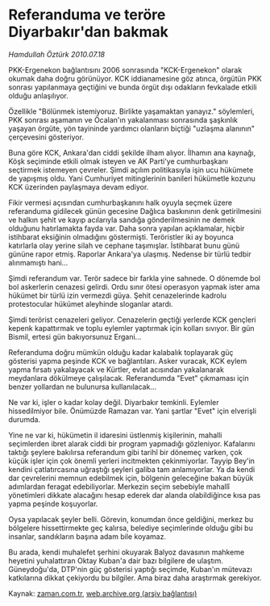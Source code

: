 # Referanduma ve teröre Diyarbakır'dan bakmak

*Hamdullah Öztürk 2010.07.18*

<td class="columnist-detail">
<p>PKK-Ergenekon bağlantısını 2006 sonrasında "KCK-Ergenekon" olarak okumak daha doğru görünüyor. KCK iddianamesine göz atınca, örgütün PKK sonrası yapılanmaya geçtiğini ve bunda örgüt dışı odakların fevkalade etkili olduğu anlaşılıyor.</p>
<p>
<div id="haberMetinDiv">
<p>Özellikle "Bölünmek istemiyoruz. Birlikte yaşamaktan yanayız." söylemleri, PKK sonrası aşamanın ve Öcalan'ın yakalanması sonrasında şaşkınlık yaşayan örgüte, yön tayininde yardımcı olanların biçtiği "uzlaşma alanının" çerçevesini gösteriyor.
<p> Buna göre KCK, Ankara'dan ciddi şekilde ilham alıyor. İlhamın ana kaynağı, Köşk seçiminde etkili olmak isteyen ve AK Parti'ye cumhurbaşkanı seçtirmek istemeyen çevreler. Şimdi açılım politikasıyla işin ucu hükümete de yapışmış oldu. Yani Cumhuriyet mitinglerinin banileri hükümetle kozunu KCK üzerinden paylaşmaya devam ediyor.
<p>Fikir vermesi açısından cumhurbaşkanını halk oyuyla seçmek üzere referanduma gidilecek günün gecesine Dağlıca baskınının denk getirilmesini ve halkın şehit ve kayıp acılarıyla sandığa gönderilmesinin ne demek olduğunu hatırlamakta fayda var. Daha sonra yapılan açıklamalar, hiçbir istihbarat eksiğinin olmadığını göstermişti. Teröristler iki ay boyunca katırlarla olay yerine silah ve cephane taşımışlar. İstihbarat bunu günü gününe rapor etmiş. Raporlar Ankara'ya ulaşmış. Nedense bir türlü tedbir alınmamıştı hani...
<p>Şimdi referandum var. Terör sadece bir farkla yine sahnede. O dönemde bol bol askerlerin cenazesi gelirdi. Ordu sınır ötesi operasyon yapmak ister ama hükümet bir türlü izin vermezdi güya. Şehit cenazelerinde kadrolu protestocular hükümet aleyhinde sloganlar atardı.
<p>Şimdi terörist cenazeleri geliyor. Cenazelerin geçtiği yerlerde KCK gençleri kepenk kapattırmak ve toplu eylemler yaptırmak için kolları sıvıyor. Bir gün Bismil, ertesi gün bakıyorsunuz Ergani...
<p>Referanduma doğru mümkün olduğu kadar kalabalık toplayarak güç gösterisi yapma peşinde KCK ve bağlantıları. Asker vuracak, KCK eylem yapma fırsatı yakalayacak ve Kürtler, evlat acısından yakalanarak meydanlara dökülmeye çalışılacak. Referandumda "Evet" çıkmaması için benzer yollardan ne bulunursa kullanılacak...
<p>Ne var ki, işler o kadar kolay değil. Diyarbakır temkinli. Eylemler hissedilmiyor bile. Önümüzde Ramazan var. Yani şartlar "Evet" için elverişli durumda.
<p>Yine ne var ki, hükümetin il idaresini üstlenmiş kişilerinin, mahalli seçimlerden ibret alarak ciddi bir program yapmadığı gözleniyor. Kafalarını taktığı şeylere bakılırsa referandum gibi tarihî bir dönemeç varken, çok küçük işler için çok önemli yerleri incitmekten çekinmiyorlar. Tayyip Bey'in kendini çatlatırcasına uğraştığı şeyleri galiba tam anlamıyorlar. Ya da kendi dar çevrelerini memnun edebilmek için, bölgenin geleceğine bakan büyük adımlardan feragat edebiliyorlar. Merkezin seçim sebebiyle mahallî yönetimleri dikkate alacağını hesap ederek dar alanda olabildiğince kısa pas yapma peşinde koşuyorlar.
<p>Oysa yapılacak şeyler belli. Görevin, konumdan önce geldiğini, merkez bu bölgelere hissettirmekte geç kalırsa, belediye seçimlerinde olduğu gibi bu insanlar, sandıkların başına adam bile koyamaz.
<p>Bu arada, kendi muhalefet şerhini okuyarak Balyoz davasının mahkeme heyetini yuhalattıran Oktay Kuban'a dair bazı bilgilere de ulaştım. Güneydoğu'da, DTP'nin güç gösterisi yaptığı seçimde, Kuban'ın mütevazı katkılarına dikkat çekiyordu bu bilgiler. Ama biraz daha araştırmak gerekiyor.</p></p></p></p></p></p></p></p></p></p></div>
</p>
<a href="http://web.archive.org/web/20101225005950/mailto:h.ozturk@zaman.com.tr">
</a></td>

Kaynak: [zaman.com.tr](http://zaman.com.tr/yazar.do?yazino=1006286), [web.archive.org (arşiv bağlantısı)](http://web.archive.org/web/20101225005950/http://zaman.com.tr/yazar.do?yazino=1006286)
